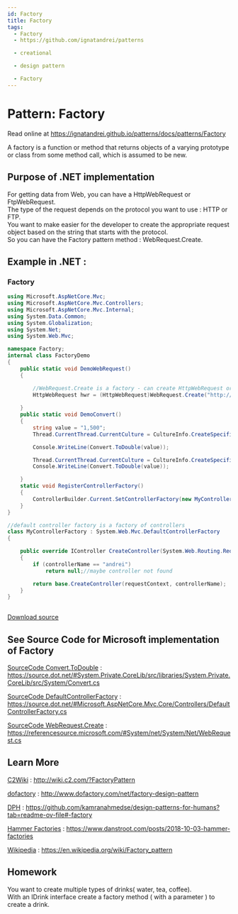 ```yaml
---
id: Factory
title: Factory
tags:
  - Factory
  - https://github.com/ignatandrei/patterns

  - creational

  - design pattern

  - Factory
---
```


# Pattern:  Factory

Read online at https://ignatandrei.github.io/patterns/docs/patterns/Factory

<!-- id : 6 -->
A factory is a function or method that returns objects of a varying prototype or class from some method call, which is assumed to be new.    <br />

## Purpose of .NET implementation

For getting data from Web, you can have a HttpWebRequest or FtpWebRequest.    <br />
The type of the request depends on the protocol you want to use :  HTTP or FTP.    <br />
You want to make easier for the developer to create the appropriate request object based on the string that starts with the protocol.    <br />
So you can have the Factory pattern method : WebRequest.Create.    <br />

## Example in .NET : 


###  Factory
```csharp showLineNumbers title="Factory example for Pattern Factory"
using Microsoft.AspNetCore.Mvc;
using Microsoft.AspNetCore.Mvc.Controllers;
using Microsoft.AspNetCore.Mvc.Internal;
using System.Data.Common;
using System.Globalization;
using System.Net;
using System.Web.Mvc;

namespace Factory;
internal class FactoryDemo
{
    public static void DemoWebRequest()
    {

        //WebRequest.Create is a factory - can create HttpWebRequest or FtpWebRequest
        HttpWebRequest hwr = (HttpWebRequest)WebRequest.Create("http://www.yahoo.com");
        
    }
    public static void DemoConvert()
    {
        string value = "1,500";
        Thread.CurrentThread.CurrentCulture = CultureInfo.CreateSpecificCulture("en-US");

        Console.WriteLine(Convert.ToDouble(value));

        Thread.CurrentThread.CurrentCulture = CultureInfo.CreateSpecificCulture("fr-FR");
        Console.WriteLine(Convert.ToDouble(value));

    }
    static void RegisterControllerFactory()
    {
        ControllerBuilder.Current.SetControllerFactory(new MyControllerFactory());
    }
}

//default controller factory is a factory of controllers
class MyControllerFactory : System.Web.Mvc.DefaultControllerFactory
{

    public override IController CreateController(System.Web.Routing.RequestContext requestContext, string controllerName)
    {
        if (controllerName == "andrei")
            return null;//maybe controller not found

        return base.CreateController(requestContext, controllerName);
    }
}
    
```

<!-- delete start -->
[Download source](/zipSourceCodes/factory.zip)
<!-- delete end -->


## See Source Code for Microsoft implementation of Factory


[SourceCode Convert.ToDouble](https://source.dot.net/#System.Private.CoreLib/src/libraries/System.Private.CoreLib/src/System/Convert.cs) : https://source.dot.net/#System.Private.CoreLib/src/libraries/System.Private.CoreLib/src/System/Convert.cs

[SourceCode DefaultControllerFactory](https://source.dot.net/#Microsoft.AspNetCore.Mvc.Core/Controllers/DefaultControllerFactory.cs) : https://source.dot.net/#Microsoft.AspNetCore.Mvc.Core/Controllers/DefaultControllerFactory.cs

[SourceCode WebRequest.Create](https://referencesource.microsoft.com/#System/net/System/Net/WebRequest.cs) : https://referencesource.microsoft.com/#System/net/System/Net/WebRequest.cs


## Learn More


[C2Wiki](http://wiki.c2.com/?FactoryPattern) : http://wiki.c2.com/?FactoryPattern   

[dofactory](http://www.dofactory.com/net/factory-design-pattern) : http://www.dofactory.com/net/factory-design-pattern   

[DPH](https://github.com/kamranahmedse/design-patterns-for-humans?tab=readme-ov-file#-factory) : https://github.com/kamranahmedse/design-patterns-for-humans?tab=readme-ov-file#-factory   

[Hammer Factories](https://www.danstroot.com/posts/2018-10-03-hammer-factories) : https://www.danstroot.com/posts/2018-10-03-hammer-factories   

[Wikipedia](https://en.wikipedia.org/wiki/Factory_pattern) : https://en.wikipedia.org/wiki/Factory_pattern   


## Homework


You want to create multiple types of drinks( water, tea, coffee).    <br />
With an IDrink interface  create a factory method ( with a parameter ) to create a drink.    <br />


